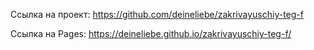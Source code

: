 Ссылка на проект: https://github.com/deineliebe/zakrivayuschiy-teg-f

Ссылка на Pages: https://deineliebe.github.io/zakrivayuschiy-teg-f/
